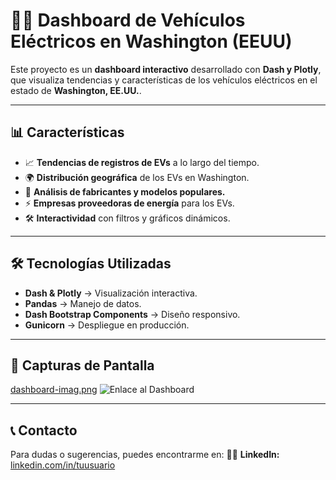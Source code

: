 # 🚗🔋 Dashboard de Vehículos Eléctricos en Washington (EEUU)

Este proyecto es un **dashboard interactivo** desarrollado con **Dash y Plotly**, que visualiza tendencias y características de los vehículos eléctricos en el estado de **Washington, EE.UU.**.

---

## 📊 Características
- 📈 **Tendencias de registros de EVs** a lo largo del tiempo.
- 🌍 **Distribución geográfica** de los EVs en Washington.
- 🔎 **Análisis de fabricantes y modelos populares.**
- ⚡ **Empresas proveedoras de energía** para los EVs.
- 🛠 **Interactividad** con filtros y gráficos dinámicos.

---

## 🛠 Tecnologías Utilizadas
- **Dash & Plotly** → Visualización interactiva.
- **Pandas** → Manejo de datos.
- **Dash Bootstrap Components** → Diseño responsivo.
- **Gunicorn** → Despliegue en producción.

---

## 📸 Capturas de Pantalla

[dashboard-imag.png](https://postimg.cc/8jMT3hcM)
![Enlace al Dashboard](https://wa-evs-dashboard.onrender.com/)

---

## 📞 Contacto
Para dudas o sugerencias, puedes encontrarme en:
👨‍💻 **LinkedIn:** [linkedin.com/in/tuusuario](https://www.linkedin.com/in/alejandromaldonadod4t4/)
